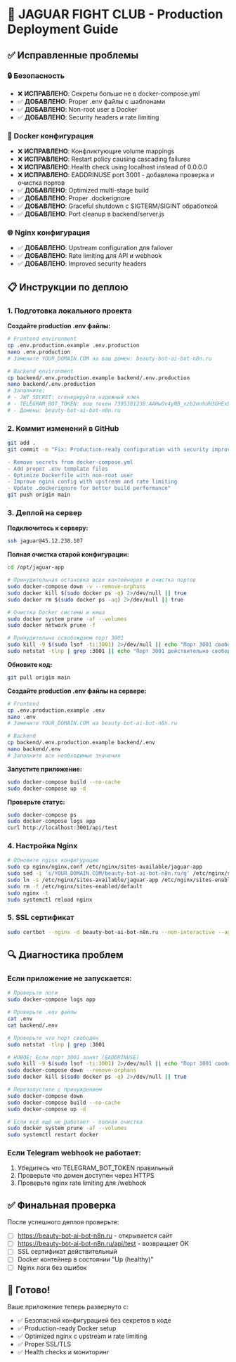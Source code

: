 # 🚀 JAGUAR FIGHT CLUB - Production Deployment Guide

## ✅ Исправленные проблемы

### 🔒 Безопасность
- ❌ **ИСПРАВЛЕНО**: Секреты больше не в docker-compose.yml
- ✅ **ДОБАВЛЕНО**: Proper .env файлы с шаблонами
- ✅ **ДОБАВЛЕНО**: Non-root user в Docker
- ✅ **ДОБАВЛЕНО**: Security headers и rate limiting

### 🐳 Docker конфигурация
- ❌ **ИСПРАВЛЕНО**: Конфликтующие volume mappings
- ❌ **ИСПРАВЛЕНО**: Restart policy causing cascading failures
- ❌ **ИСПРАВЛЕНО**: Health check using localhost instead of 0.0.0.0
- ❌ **ИСПРАВЛЕНО**: EADDRINUSE port 3001 - добавлена проверка и очистка портов
- ✅ **ДОБАВЛЕНО**: Optimized multi-stage build
- ✅ **ДОБАВЛЕНО**: Proper .dockerignore
- ✅ **ДОБАВЛЕНО**: Graceful shutdown с SIGTERM/SIGINT обработкой
- ✅ **ДОБАВЛЕНО**: Port cleanup в backend/server.js

### 🌐 Nginx конфигурация
- ✅ **ДОБАВЛЕНО**: Upstream configuration для failover
- ✅ **ДОБАВЛЕНО**: Rate limiting для API и webhook
- ✅ **ДОБАВЛЕНО**: Improved security headers

## 📋 Инструкции по деплою

### 1. Подготовка локального проекта

**Создайте production .env файлы:**

```bash
# Frontend environment
cp .env.production.example .env.production
nano .env.production
# Замените YOUR_DOMAIN.COM на ваш домен: beauty-bot-ai-bot-n8n.ru

# Backend environment  
cp backend/.env.production.example backend/.env.production
nano backend/.env.production
# Заполните:
# - JWT_SECRET: сгенерируйте надежный ключ
# - TELEGRAM_BOT_TOKEN: ваш токен 7395381238:AAHwOv4yNB_xzb2mnhUH3GHExDWumCB_zRc
# - Домены: beauty-bot-ai-bot-n8n.ru
```

### 2. Коммит изменений в GitHub

```bash
git add .
git commit -m "Fix: Production-ready configuration with security improvements

- Remove secrets from docker-compose.yml
- Add proper .env template files
- Optimize Dockerfile with non-root user
- Improve nginx config with upstream and rate limiting
- Update .dockerignore for better build performance"
git push origin main
```

### 3. Деплой на сервер

**Подключитесь к серверу:**
```bash
ssh jaguar@45.12.238.107
```

**Полная очистка старой конфигурации:**
```bash
cd /opt/jaguar-app

# Принудительная остановка всех контейнеров и очистка портов
sudo docker-compose down -v --remove-orphans
sudo docker kill $(sudo docker ps -q) 2>/dev/null || true
sudo docker rm $(sudo docker ps -aq) 2>/dev/null || true

# Очистка Docker системы и кеша
sudo docker system prune -af --volumes
sudo docker network prune -f

# Принудительно освобождаем порт 3001
sudo kill -9 $(sudo lsof -ti:3001) 2>/dev/null || echo "Порт 3001 свободен"
sudo netstat -tlnp | grep :3001 || echo "Порт 3001 действительно свободен"
```

**Обновите код:**
```bash
git pull origin main
```

**Создайте production .env файлы на сервере:**
```bash
# Frontend
cp .env.production.example .env
nano .env
# Замените YOUR_DOMAIN.COM на beauty-bot-ai-bot-n8n.ru

# Backend
cp backend/.env.production.example backend/.env  
nano backend/.env
# Заполните все необходимые значения
```

**Запустите приложение:**
```bash
sudo docker-compose build --no-cache
sudo docker-compose up -d
```

**Проверьте статус:**
```bash
sudo docker-compose ps
sudo docker-compose logs app
curl http://localhost:3001/api/test
```

### 4. Настройка Nginx

```bash
# Обновите nginx конфигурацию
sudo cp nginx/nginx.conf /etc/nginx/sites-available/jaguar-app
sudo sed -i 's/YOUR_DOMAIN.COM/beauty-bot-ai-bot-n8n.ru/g' /etc/nginx/sites-available/jaguar-app
sudo ln -s /etc/nginx/sites-available/jaguar-app /etc/nginx/sites-enabled/
sudo rm -f /etc/nginx/sites-enabled/default
sudo nginx -t
sudo systemctl reload nginx
```

### 5. SSL сертификат

```bash
sudo certbot --nginx -d beauty-bot-ai-bot-n8n.ru --non-interactive --agree-tos --email admin@beauty-bot-ai-bot-n8n.ru
```

## 🔍 Диагностика проблем

### Если приложение не запускается:

```bash
# Проверьте логи
sudo docker-compose logs app

# Проверьте .env файлы
cat .env
cat backend/.env

# Проверьте что порт свободен
sudo netstat -tlnp | grep :3001

# НОВОЕ: Если порт 3001 занят (EADDRINUSE)
sudo kill -9 $(sudo lsof -ti:3001) 2>/dev/null || echo "Порт 3001 свободен"
sudo docker-compose down --remove-orphans
sudo docker kill $(sudo docker ps -q) 2>/dev/null || true

# Перезапустите с принуждением
sudo docker-compose down
sudo docker-compose build --no-cache
sudo docker-compose up -d

# Если всё ещё не работает - полная очистка
sudo docker system prune -af --volumes
sudo systemctl restart docker
```

### Если Telegram webhook не работает:

1. Убедитесь что TELEGRAM_BOT_TOKEN правильный
2. Проверьте что домен доступен через HTTPS
3. Проверьте nginx rate limiting для /webhook

## ✅ Финальная проверка

После успешного деплоя проверьте:

- [ ] https://beauty-bot-ai-bot-n8n.ru - открывается сайт
- [ ] https://beauty-bot-ai-bot-n8n.ru/api/test - возвращает OK
- [ ] SSL сертификат действительный
- [ ] Docker контейнер в состоянии "Up (healthy)"
- [ ] Nginx логи без ошибок

## 🎉 Готово!

Ваше приложение теперь развернуто с:
- ✅ Безопасной конфигурацией без секретов в коде
- ✅ Production-ready Docker setup
- ✅ Optimized nginx с upstream и rate limiting
- ✅ Proper SSL/TLS
- ✅ Health checks и мониторинг